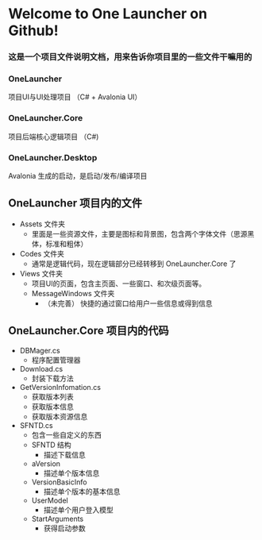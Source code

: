﻿# Welcome to One Launcher on Github!
### 这是一个项目文件说明文档，用来告诉你项目里的一些文件干嘛用的

### OneLauncher  
项目UI与UI处理项目 （C# + Avalonia UI）

### OneLauncher.Core 
项目后端核心逻辑项目 （C#)

### OneLauncher.Desktop 
Avalonia 生成的启动，是启动/发布/编译项目

## OneLauncher 项目内的文件
- Assets 文件夹
  - 里面是一些资源文件，主要是图标和背景图，包含两个字体文件（思源黑体，标准和粗体）
- Codes 文件夹
  - 通常是逻辑代码，现在逻辑部分已经转移到 OneLauncher.Core 了
- Views 文件夹
	- 项目UI的页面，包含主页面、一些窗口、和次级页面等。
	- MessageWindows 文件夹
		- （未完善） 快捷的通过窗口给用户一些信息或得到信息

## OneLauncher.Core 项目内的代码
- DBMager.cs
	- 程序配置管理器
- Download.cs
	- 封装下载方法
- GetVersionInfomation.cs
	- 获取版本列表
	- 获取版本信息
	- 获取版本资源信息
- SFNTD.cs
	- 包含一些自定义的东西
	- SFNTD 结构
		- 描述下载信息
	- aVersion
		- 描述单个版本信息
	- VersionBasicInfo
		- 描述单个版本的基本信息
	- UserModel
		- 描述单个用户登入模型
	- StartArguments
		- 获得启动参数
	